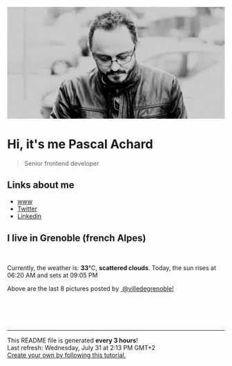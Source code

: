 ![Pascal Achard](./images/photo-pascal-achard.jpg)
# Hi, it's me Pascal Achard
> Senior frontend developer

## Links about me
- [www](https://www.pascal-achard.com)
- [Twitter](https://twitter.com/botmaster)
- [Linkedin](http://www.linkedin.com/in/pascal-achard)


## I live in Grenoble (french Alpes)
<img src="https://openweathermap.org/img/wn/03d@2x.png" alt="">

Currently, the weather is: **33**°C, **scattered clouds**.
Today, the sun rises at 06:20 AM and sets at 09:05 PM

Above are the last 8 pictures posted by <a href="https://www.instagram.com/villedegrenoble/" target="_blank"><img alt="" src="https://upload.wikimedia.org/wikipedia/commons/thumb/e/e7/Instagram_logo_2016.svg/1024px-Instagram_logo_2016.svg.png" width="20"/> @villedegrenoble!</a>

<p style="display: flex; flex-wrap: wrap; gap: 20px;">
        <img src="https://cdn1.picuki.com/hosted-by-instagram/q/0exhNuNYnjBcaS3SYdxKjf8F2vJ1Wg9SZ60STLepjSVmIR1vLHOapZA0mpCl6yRxIwVgFDeSYztl54siU11XCj1yPkPeSbaBTjlW56yYVObN2zFv8JBonb43KHIeZHes9cQqUQmYdSgIGaYDG7uo+qhT5aGuO1lQpzb9d7JGmC4E5ZPiZ6x29Zk0v7GEj0Xx7oolaT5O9T9sdgcrptPTpCkeXfPiM8M6pq56AIgCifgG6vuzynXhV1IkeFFxHzPCgLroh+I3ohPdeRAJrGqJUa4eOxpJpQf9sB81749%7C%7C2NTzYdU92v9h5fSFGzJfB28+%7C%7CxU9lsy5z3qYamX+mUZWzj3y7YLgca4xh7TRBNLbVtjrkXaNO%7C%7CfXE4RPXHkHBcPdVkaBDe+HHuVDu95hFt0a+GqUoCmJWePb6CogKwQP0BDOX7Y+EbCex63zvyKWjTXT8FcEsfWaboxo5wpW39e6yCMsfE%7C%7CECZ8cOR+C%7C%7CGgONYtPdp3FtriHZMJoQzlQAds+vSeEgsgOdjeUhJgcQJtVIsNQlmAqE9ulmrbn3A==.jpeg" alt="" width="200"/>
        <img src="https://cdn1.picuki.com/hosted-by-instagram/q/0exhNuNYnjBcaS3SYdxKjf8F2vJ1Wg9SZ60STLepjSVmIR1vLHOapZA0mpCl6yRxIwVgFDeSYztl548qUV9RAj1yPkPfQLGISz1d66WcUu7N1j1i8JZjnbYyLHcYZnOv8cQqVQmYdSgIGaYDG7uo+qhT5aGuO1lQpzb9d7JGmC4E5ZPiZ6x29Zk0v7GEj0Xx7oolaT5O9T9sdgcrptPTpCkeXfPiM8M6pq56AIgCifgG6vuzynXhV1IkeFFxHzPCstrAvLwZuhrKJQQJrGqJUa4dIk9Ji3%7C%7C9shI8760BudShZJpM+N8ZkObUT2RaCCE+4R1pr5e8lCvIV2usxh5%7C%7C2VHK77myIdMCrY3fAdaEeu%7C%7CA1Q%7C%7CaT+DxNf4feT9cJLKEHlzfIqL7Uo5WntYfTMdv7nzn1yiCJ6am9BcjVzgZ0D6jBcRmRu2ilKuD5XnEsRK3uSQshYHtQoBx7EhstMqItFAtWFnjJ51rfQvY2m8xG9odKbyby8qC.jpeg" alt="" width="200"/>
        <img src="https://cdn1.picuki.com/hosted-by-instagram/q/0exhNuNYnjBcaS3SYdxKjf8F2vJ1Wg9SZ60STLepjSVmIR1vLHOapZA0mpCl6yRxIwVgFDeSYztk7YIqWFRWCT1yPUTfTLKKRDtQ6K+bUO%7C%7CN1zZk855hkbs2K3wcZnSm88ssOzjYMTIfQeoEH%7C%7Cbx7a8Koru5A2MGo1zRMrBC0GAG4fy3UPI7mslm3ayEv0PxtpcyKzNe92U1aUospYmX+HQJWPr5PN1gpKZlR7pCicgIrdDgmBq7EHl3Kj4uUQ+RubTOl+1eqADEXxo09XmfF6oKeEcwl1Kdvi4ymdxojYGvaaxC6K874bf2bUcmfipopBYzx9no0SrKV2Oo3EtX%7C%7CGvW2+6caM8%7C%7Ci5%7C%7CVd925dMHH+AySQJXnA5VoeCkhMbmFdxqPBLvkSstalNwCSb5B3wPloDmcTZLD7iNeMSRNsizfP613Vc7PnZn19HHUk2qhuTgds9qUX6VY30R6xtCq5wVKP3PDWJ4ZGhHz%7C%7CHF3VOFOcoHbl5qJM+oRHUdR.jpeg" alt="" width="200"/>
        <img src="https://cdn1.picuki.com/hosted-by-instagram/q/0exhNuNYnjBcaS3SYdxKjf8F2vJ1Wg5SZ60STLepjSVmIR1vLHOapZA0mpCl6yRxIwVgFDeSYztk7Y8oUlVQDD1yPEzXSbWPTz5W66mcUu3N2jVv9ZNhl7sxLnYcZXCm9McvOzjYMTIfQeoEH%7C%7Cbx7a8Koru5A2MEo1zRMrBC0GAG4YWbVqFKwoV98aGIjl%7C%7Cg5ZB8JzlNpiZyakosrNTUuS4LW+bxP4B3qqwxebkPtcQE%7C%7C7K%7C%7Cy3P+LmMpRGF2FG2XvorZtL8XoQz8UQRv8E+xQI4fNXlPgxO+sxtsk6Mf2YbyI6xM+N8Z96PUTjtQEjktrhNRk5W+nybyY2Wwgm5I8nn+9prhXMot87jUDKKzT+7z4xXHdJ%7C%7CZUehoGCkrTq6bUFzed7jjQcdRy9sfI9l381+ExCyMOYPdyEFyHBl4gBrSKbl6avuEyo6gxnPztA2Noy0cmfO9eZlG0m8b%7C%7CcDQv1BaXFqXVJkJBDrV5kMrFoMYc+2dysg=.jpeg" alt="" width="200"/>
        <img src="https://cdn1.picuki.com/hosted-by-instagram/q/0exhNuNYnjBcaS3SYdxKjf8F2vJ1Wg5SZ60STLepjSVmIR1vLHOapZA0mpCl6yRxIwVgFDeSYztk7YwuVVlRDT1yPUTfTLCMSzhT56iQUevN1zFv%7C%7CJ5olrkzJHwdbHan9cUsOzjYMTIfQeoEH%7C%7Cbx7a8Koru5A2MEo1zRMrBC0GAG4YWbVqFKwoV98aGIjl%7C%7Cg5ZB8JzlNpiZyakosrNTUuS4LW+bxP4B3qqwxebkPtcQE%7C%7C7K%7C%7Cy3P+LmMpRGF2FG24qY7wrtlbrCHBJARv8E+xQI52LV8XqxO+sxtsk6Mf2YbyI6xM+N8Z96PUTjtQEjktrhNRk5W+nybyY2Wwgm5I8nn+5obhXMof9rj6EKKwYer+4QXDOp%7C%7C%7C%7CUehoGCkrTq6bUFzed7jjQcdRy9sfI9l39liFpA3lLZ3D%7C%7CzsoFB9nlieaXZ1jYczP3q6i%7C%7Ckbkigi3qBYrhuC6X4x650kb%7C%7CcDQv1BaXy2fVJgJBDrV5kMrFoMYc+2dysg=.jpeg" alt="" width="200"/>
        <img src="https://cdn1.picuki.com/hosted-by-instagram/q/0exhNuNYnjBcaS3SYdxKjf8F2vJ1Wg9SZ60STLepjSVmIR1vLHOapZA0mpCl6yRxIwVgFDeSYztk7YwuUlRXCD1yPUTfTLeARDhT56iRVezN1Dxh%7C%7CZ5lnLw9KHMdZX+t9MApUgmYdSgIGaYDG7uo+qhT5aGuO1lQpTb9d7JGmC4E5ZObS6olhMF4pJ2Jg3Tt%7C%7C9kiJzJE5m4vMAQrptqO52hEX%7C%7CD+O8BnsaBwVLYBxMQK5qnRlSaHEmw+Jj8uTnagtIj+kOYA2A38cS8Z+GyRT4ECHhsVr0O8kREOq7YszoCmOdBM9s9psvDAbUcmfk0tpBdszcPwwmXEb1+q3kBaxl%7C%7CYx6rsX+QXvrrELqezX9jw4Sv1P5zqNephaXkWL92TAHuZc9H4VYValYkYUa0I2FbooFaCVYnV5CdTLw940TyCNsZpYKS164Wd2CbApQS2oQhuxOmKXr1lwwpnyuLZ7whpWDrJAJUZbRXz%7C%7CAcHN5h%7C%7Cf733jZfQNrBAG0ZTaA==.jpeg" alt="" width="200"/>
        <img src="https://cdn1.picuki.com/hosted-by-instagram/q/0exhNuNYnjBcaS3SYdxKjf8F2vJ1Wg9SZ60STLepjSVmIR1vLHOapZA0mpCl6yRxIwVgFDeSYztk7Y0qUlpWAj1yPUTfTb2PTD5V7KSeUurN1zJi8ZRgl7c8JHQZbHKr88cpUwmYdSgIGaYDG7uo+qhT5aGuO1lQpTb9d7JGmC4E5ZObS6olhMF4pJ2Jg3Tt%7C%7C9kiJzJE5m4vMAQrptqO52hEX%7C%7CD+O8BnsaBwVLYBxMQK5qnRlSaHEmw+Jj8uTnagtIj+kOYA2DrrWDsU%7C%7C0aTVKE4HhsVr0O8khQmvL8jzoCmOdBM9s9psvDAbUcmfk0tpBdszcPwwmXEb1+q3kBaxl%7C%7CYx6rsX+QXvrrEBKOyce7w4SvpPZz6PaxjeVtaLvuTAHuZc9H4VYValYkYUa0I2FbooFaCVYnQ1zs8PRxH1ieYWoJjVs2qyPydw1j0sRaD8ywBgebvTolO2AYJx+uozg1pfjrJAJUZbRXz%7C%7CHQHMJh%7C%7Cf733jZfQNrBAG0ZTaA==.jpeg" alt="" width="200"/>
        <img src="https://cdn1.picuki.com/hosted-by-instagram/q/0exhNuNYnjBcaS3SYdxKjf8F2vJ1Wg5SZ60STLepjSVmIR1vLHOapZA0mpCl6yRxIwVgFDeSYztk7YwuV19UAj1yPUTfTbKOTT5V7KSRU+vN1j1v9JBhlL03L3IZY3Os9cMtUgmYdSgIGaYDG7uo%7C%7CeoT+OXucjEMry2VPb0T9zJBpY6uSKVKz8B13bHR1Bv9vdBhYgJE8VQpMBQ7odLUvj8ESLnzNskg6PI5RbMCg8kW%7C%7C+7piSS1X24ldihBGTOguYrVwr9T02XXejYH9GmkGp01BV01iAHjkkc+g9slppOlErle%7C%7CtIJ96XTQTsmcF06pER5sbWctgKLa2OrghQflibaxYyyc%7C%7C0uo6r7IOrAeMHY1A7kV+DzHrAccE4MUNLyUEfxOtisKt8cxa8KT9wAhRC2vQW+due5iVV+DGga0wuqNbZdFuSb+6WOwGX%7C%7CthiH81AKuNmXYpRdnkhs4uKFsRctXkjSAsFmLAPF5mUlVNFFLOiev7iEM7AbDiwJPbYAo2XW35cLdULn.jpeg" alt="" width="200"/>
</p>

------------
<p>This README file is generated <b>every 3 hours</b>!
    <br />Last refresh: Wednesday, July 31 at 2:13 PM GMT+2
    <br /><a href="https://medium.com/@th.guibert/how-to-create-a-self-updating-readme-md-for-your-github-profile-f8b05744ca91">Create your own by following this tutorial.</a>
</p>
<p><a href="https://github.com/botmaster/botmaster/actions/workflows/main.yaml"><img alt="" src="https://github.com/botmaster/botmaster/actions/workflows/main.yaml/badge.svg" /></a></p>


